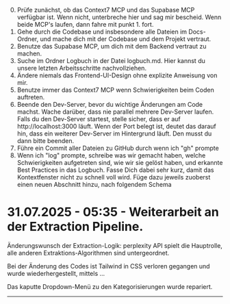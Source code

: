 0. Prüfe zunächst, ob das Context7 MCP und das Supabase MCP verfügbar ist. Wenn nicht, unterbreche hier und sag mir bescheid. Wenn beide MCP's laufen, dann fahre mit punkt 1. fort.
1. Gehe durch die Codebase und insbesondere alle Dateien im Docs-Ordner, und mache dich mit der Codebase und dem Projekt vertraut.
2. Benutze das Supabase MCP, um dich mit dem Backend vertraut zu machen.
3. Suche im Ordner Logbuch in der Datei logbuch.md. Hier kannst du unsere letzten Arbeitsschritte nachvollziehen.
4. Ändere niemals das Frontend-UI-Design ohne explizite Anweisung von mir.
5. Benutze immer das Context7 MCP wenn Schwierigkeiten beim Coden auftreten.
6. Beende den Dev-Server, bevor du wichtige Änderungen am Code machst. Wache darüber, dass nie parallel mehrere Dev-Server laufen. Falls du den Dev-Server startest, stelle sicher, dass er auf http://localhost:3000 läuft. Wenn der Port belegt ist, deutet das darauf hin, dass ein weiterer Dev-Server im Hintergrund läuft. Den musst du dann bitte beenden.
7. Führe ein Commit aller Dateien zu GitHub durch wenn ich "gh" prompte
8. Wenn ich "log" prompte, schreibe was wir gemacht haben, welche Schwierigkeiten aufgetreten sind, wie wir sie gelöst haben, und erkannte Best Practices in das Logbuch. Fasse Dich dabei sehr kurz, damit das Kontextfenster nicht zu schnell voll wird. Füge dazu jeweils zuoberst einen neuen Abschnitt hinzu, nach folgendem Schema

# 31.07.2025 - 05:35 - Weiterarbeit an der Extraction Pipeline.

Änderungswunsch der Extraction-Logik: perplexity API spielt die Hauptrolle, alle anderen Extraktions-Algorithmen sind untergeordnet. 

Bei der Änderung des Codes ist Tailwind in CSS verloren gegangen und wurde wiederhergestellt, mittels ...

Das kaputte Dropdown-Menü zu den Kategorisierungen wurde repariert.

---

